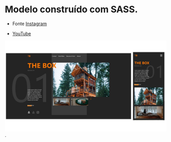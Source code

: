 # Modelo construído com SASS.

- Fonte [Instagram](https://www.instagram.com/p/CAFf2ELnP9_/?utm_source=ig_web_copy_link)

- [YouTube](https://youtu.be/QBfblbmTTF4)

![image](./assets/overview.jpg).
